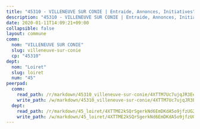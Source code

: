 ```yaml
---
title: "45310 - VILLENEUVE SUR CONIE | Entraide, Annonces, Initiatives"
description: "45310 - VILLENEUVE SUR CONIE | Entraide, Annonces, Initiatives"
date: 2020-01-11T14:09:21+09:00
collapsible: false
layout: commune
comm:
  nom: "VILLENEUVE SUR CONIE"
  slug: villeneuve-sur-conie
  cp: "45310"
dept:
  nom: "Loiret"
  slug: loiret
  num: "45"
peerpad:
  comm:
    read_path: /r/markdown/45310_villeneuve-sur-conie/4XTTM7Uc7ujqJR3EeKranaYWFtb92JLcmUxn1Q1zgXYsagbYM
    write_path: /w/markdown/45310_villeneuve-sur-conie/4XTTM7Uc7ujqJR3EeKranaYWFtb92JLcmUxn1Q1zgXYsagbYM-K3TgUQkXuC1fZb65ZdFwnKG7ByjcinsSUYd26DS2mKQasVmesttYwzc2dvmipX5XM7qp1NWupMK4WMMb3GHcFYMPUYNsEP71vACg8xfRWdZvPMkAZsnEiRwpEk8B6k2TJC7kUHgD
  dept:
    read_path: /r/markdown/45_loiret/4XTTME2kSQrSgerkNd6EmDKdA5o9jfzUG2SAG8C2qVYb3YXN4
    write_path: /w/markdown/45_loiret/4XTTME2kSQrSgerkNd6EmDKdA5o9jfzUG2SAG8C2qVYb3YXN4-K3TgULpEDoP6p5UphGUnEGQQDb2AQTj81Z2trE1ZVsdtBZSXUbkVLE9oEias3DdMz5vmgxRH8ErfnuyVj2VYfJxxhBMoq5ZxQCDrb2jTVFkww5uEThgDKwT8pF9LfJGTpqNraKjJ
---
```


